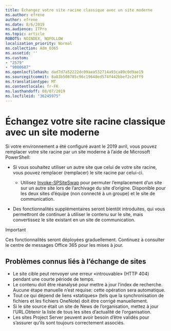 ```yaml
---
title: Échangez votre site racine classique avec un site moderne
ms.author: efrene
author: efrene
ms.date: 8/6/2019
ms.audience: ITPro
ms.topic: article
ROBOTS: NOINDEX, NOFOLLOW
localization_priority: Normal
ms.collection: Adm_O365
ms.assetid: ''
ms.custom:
- "2579"
- "9000687"
ms.openlocfilehash: dad7d7a52222dc09aea532714a93ca89c0d9ae19
ms.sourcegitcommit: 8a83b508785c96c19648ed574f442bbef2c2dff9
ms.translationtype: MT
ms.contentlocale: fr-FR
ms.lasthandoff: 08/07/2019
ms.locfileid: "36245975"
---
```

# <a name="swap-your-classic-root-site-with-a-modern-site"></a>Échangez votre site racine classique avec un site moderne

Si votre environnement a été configuré avant le 2019 avril, vous pouvez remplacer votre site racine par un site moderne à l’aide de Microsoft PowerShell:

- Si vous souhaitez utiliser un autre site que celui de votre site racine, vous pouvez remplacer (remplacer) le site racine par celui-ci. 
    - Utilisez [Invoke-SPSiteSwap](https://docs.microsoft.com/powershell/module/sharepoint-online/invoke-spositeswap?view=sharepoint-ps) pour permuter l’emplacement d’un site sur un autre site lors de l’archivage du site d’origine. Disponible pour les deux sites d’équipe (non connecté à un groupe) et le site de communication. 

- Des fonctionnalités supplémentaires seront bientôt introduites, qui vous permettront de continuer à utiliser le contenu sur le site, mais convertissez le site existant en un site de communication. 
>[!Important]
>Ces fonctionnalités seront déployées graduellement. Continuez à consulter le centre de messages Office 365 pour les mises à jour. 

## <a name="known-issues-with-swapping-sites"></a>Problèmes connus liés à l’échange de sites

- Le site cible peut renvoyer une erreur «introuvable» (HTTP 404) pendant une courte période de temps.
- Le contenu doit être réanalysé pour mettre à jour l’index de recherche. Aucune étape manuelle n’est requise: cette opération sera automatique.
- Tout ce qui dépend de liens «statiques» (tels que la synchronisation de fichiers et les fichiers OneNote) doit être corrigé manuellement.
- Si le site source était un site de News de l’organisation, mettez à jour l’URL.Obtenir la liste de tous les sites d’actualité de l’organisation.
- Les sites Project Server peuvent avoir besoin d’être validés pour s’assurer qu’ils sont toujours correctement associés.





